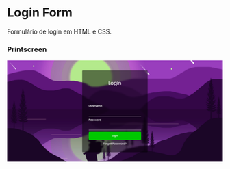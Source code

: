 # Login Form

Formulário de login em HTML e CSS.

### Printscreen
![Printscreen do formulário](/readmeAssests/login-form01.png)